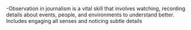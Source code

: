 -Observation in journalism is a vital skill that involves watching, recording details about events, people, and environments to understand better. Includes engaging all senses and noticing subtle details